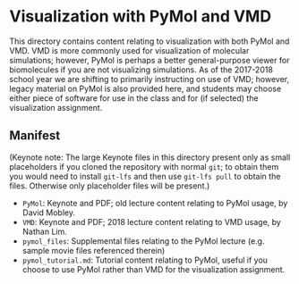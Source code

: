 # Visualization with PyMol and VMD

This directory contains content relating to visualization with both PyMol and VMD.
VMD is more commonly used for visualization of molecular simulations; however, PyMol is perhaps a better general-purpose viewer for biomolecules if you are not visualizing simulations.
As of the 2017-2018 school year we are shifting to primarily instructing on use of VMD; however, legacy material on PyMol is also provided here, and students may choose either piece of software for use in the class and for (if selected) the visualization assignment.

## Manifest
(Keynote note: The large Keynote files in this directory present only as small placeholders if you cloned the repository with normal `git`; to obtain them you would need to install `git-lfs` and then use `git-lfs pull` to obtain the files. Otherwise only placeholder files will be present.)

- `PyMol`: Keynote and PDF; old lecture content relating to PyMol usage, by David Mobley.
- `VMD`: Keynote and PDF; 2018 lecture content relating to VMD usage, by Nathan Lim.
- `pymol_files`: Supplemental files relating to the PyMol lecture (e.g. sample movie files referenced therein)
- `pymol_tutorial.md`: Tutorial content relating to PyMol, useful if you choose to use PyMol rather than VMD for the visualization assignment.
